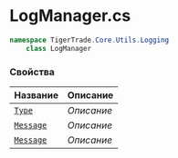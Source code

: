 
# LogManager.cs
```csharp
namespace TigerTrade.Core.Utils.Logging  
    class LogManager
```

### Свойства
| Название | Описание |
| --- | --- |
| [`Type`](./Свойства/Type.md) | *Описание* |
| [`Message`](./Свойства/Message.md) | *Описание* |
| [`Message`](./Свойства/Message.md) | *Описание* |

